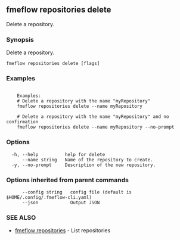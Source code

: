 ## fmeflow repositories delete

Delete a repository.

### Synopsis

Delete a repository.

```
fmeflow repositories delete [flags]
```

### Examples

```

	Examples:
	# Delete a repository with the name "myRepository"
	fmeflow repositories delete --name myRepository
	
	# Delete a repository with the name "myRepository" and no confirmation
	fmeflow repositories delete --name myRepository --no-prompt

```

### Options

```
  -h, --help          help for delete
      --name string   Name of the repository to create.
  -y, --no-prompt     Description of the new repository.
```

### Options inherited from parent commands

```
      --config string   config file (default is $HOME/.config/.fmeflow-cli.yaml)
      --json            Output JSON
```

### SEE ALSO

* [fmeflow repositories](fmeflow_repositories.md)	 - List repositories

